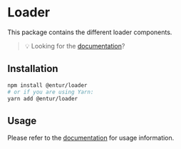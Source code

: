 # Loader

This package contains the different loader components.

> 💡 Looking for the [documentation](https://entur-design-system.firebaseapp.com/komponenter/loaders)?

## Installation

```sh
npm install @entur/loader
# or if you are using Yarn:
yarn add @entur/loader
```

## Usage

Please refer to the [documentation](https://entur-design-system.firebaseapp.com/komponenter/loaders) for usage information.
